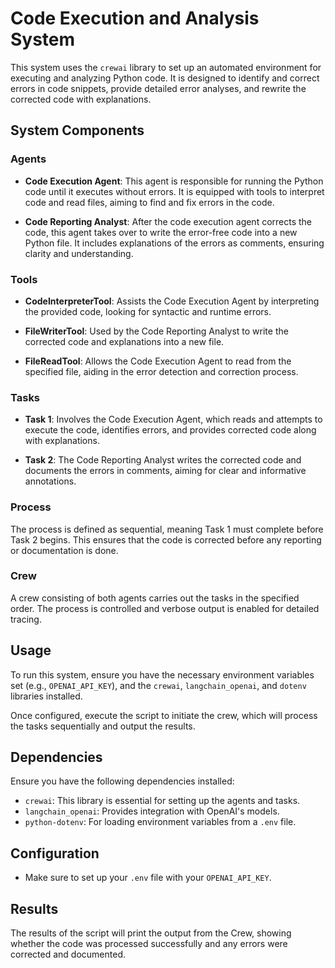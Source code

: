 # Code Execution and Analysis System

This system uses the `crewai` library to set up an automated environment for executing and analyzing Python code. It is designed to identify and correct errors in code snippets, provide detailed error analyses, and rewrite the corrected code with explanations.

## System Components

### Agents
- **Code Execution Agent**: This agent is responsible for running the Python code until it executes without errors. It is equipped with tools to interpret code and read files, aiming to find and fix errors in the code.

- **Code Reporting Analyst**: After the code execution agent corrects the code, this agent takes over to write the error-free code into a new Python file. It includes explanations of the errors as comments, ensuring clarity and understanding.

### Tools
- **CodeInterpreterTool**: Assists the Code Execution Agent by interpreting the provided code, looking for syntactic and runtime errors.

- **FileWriterTool**: Used by the Code Reporting Analyst to write the corrected code and explanations into a new file.

- **FileReadTool**: Allows the Code Execution Agent to read from the specified file, aiding in the error detection and correction process.

### Tasks
- **Task 1**: Involves the Code Execution Agent, which reads and attempts to execute the code, identifies errors, and provides corrected code along with explanations.

- **Task 2**: The Code Reporting Analyst writes the corrected code and documents the errors in comments, aiming for clear and informative annotations.

### Process
The process is defined as sequential, meaning Task 1 must complete before Task 2 begins. This ensures that the code is corrected before any reporting or documentation is done.

### Crew
A crew consisting of both agents carries out the tasks in the specified order. The process is controlled and verbose output is enabled for detailed tracing.

## Usage

To run this system, ensure you have the necessary environment variables set (e.g., `OPENAI_API_KEY`), and the `crewai`, `langchain_openai`, and `dotenv` libraries installed.

Once configured, execute the script to initiate the crew, which will process the tasks sequentially and output the results.

## Dependencies
Ensure you have the following dependencies installed:
- `crewai`: This library is essential for setting up the agents and tasks.
- `langchain_openai`: Provides integration with OpenAI's models.
- `python-dotenv`: For loading environment variables from a `.env` file.

## Configuration
- Make sure to set up your `.env` file with your `OPENAI_API_KEY`.

## Results
The results of the script will print the output from the Crew, showing whether the code was processed successfully and any errors were corrected and documented.

